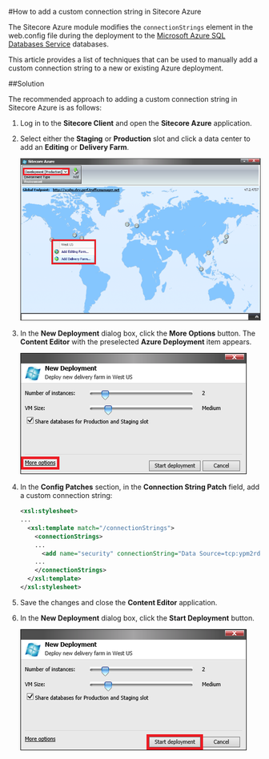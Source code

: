 #How to add a custom connection string in Sitecore Azure

The Sitecore Azure module modifies the `connectionStrings` element in the web.config file during the deployment to the [Microsoft Azure SQL Databases Service](https://msdn.microsoft.com/en-us/library/azure/ee336279.aspx) databases.

This article provides a list of techniques that can be used to manually add a custom connection string to a new or existing Azure deployment.

##Solution

The recommended approach to adding a custom connection string in Sitecore Azure is as follows:

1. Log in to the **Sitecore Client** and open the **Sitecore Azure** application.

2. Select either the **Staging** or **Production** slot and click a data center to add an **Editing** or **Delivery Farm**.

   ![](./media/how-to-add-a-custom-connection-string-in-sitecore-azure/SitecoreAzure-01.png)

3. In the **New Deployment** dialog box, click the **More Options** button. The **Content Editor** with the preselected **Azure Deployment** item appears.

   ![](./media/how-to-add-a-custom-connection-string-in-sitecore-azure/SitecoreAzure-02.png)

4. In the **Config Patches** section, in the **Connection String Patch** field, add a custom connection string:

   ```xml
   <xsl:stylesheet>    
   ...
     <xsl:template match="/connectionStrings">
       <connectionStrings>     
       ...
         <add name="security" connectionString="Data Source=tcp:ypm2rdc26v.database.windows.net;Initial Catalog=Sitecore_Security;Integrated Security=False;User ID=sitecore@ypm2rdc26v;Password=w3EYq47QZLGj;Encrypt=True" />
       ...
       </connectionStrings>
     </xsl:template>
   </xsl:stylesheet>
   ```
   
5. Save the changes and close the **Content Editor** application.

6. In the **New Deployment** dialog box, click the **Start Deployment** button.

   ![](./media/how-to-add-a-custom-connection-string-in-sitecore-azure/SitecoreAzure-03.png)